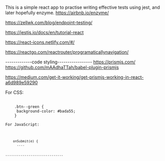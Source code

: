 This is a simple react app to practise writing effective tests using jest, and later hopefully enzyme.
https://airbnb.io/enzyme/

https://zellwk.com/blog/endpoint-testing/

https://jestjs.io/docs/en/tutorial-react

https://react-icons.netlify.com/#/

https://reactgo.com/reactrouter/programaticallynavigation/

-------------code styling-----------------
https://prismjs.com/
https://github.com/mAAdhaTTah/babel-plugin-prismjs

https://medium.com/get-it-working/get-prismjs-working-in-react-a6d989e59290

For CSS:

<pre>
  <code className=”language-css”>
    .btn--green {
     background-color: #bada55;
    }

For JavaScript:

<pre>
  <code className="language-javascript">
    onSubmit(e) {
      ....


------------------------------
